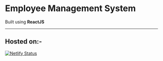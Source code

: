 # Employee Management System

Built using **ReactJS**

---

## Hosted on:-

[![Netlify Status](https://api.netlify.com/api/v1/badges/f6b38276-c9db-4965-b32a-d9391bc84449/deploy-status)](https://app.netlify.com/sites/employeemanagementwebsite/deploys "Netlify Deploys Page")
